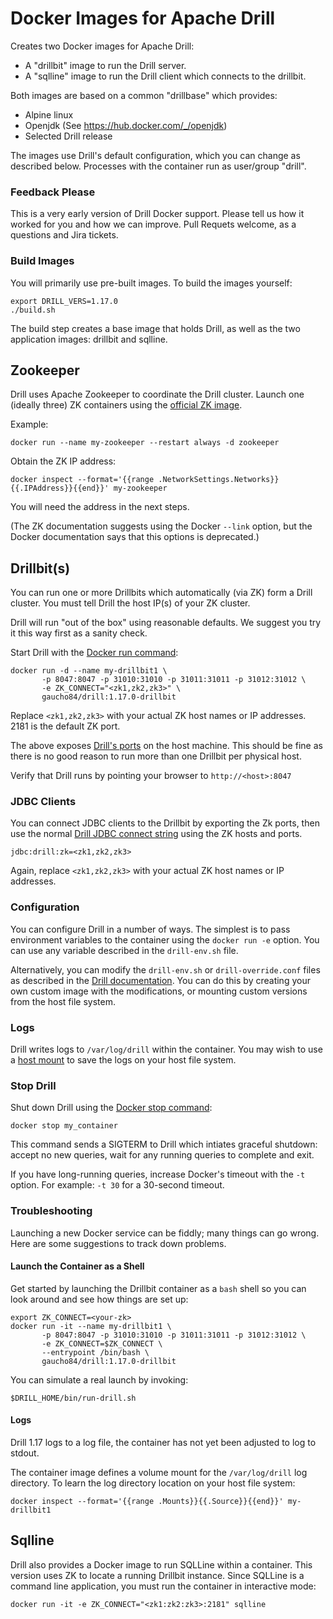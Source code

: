 # Docker Images for Apache Drill

Creates two Docker images for Apache Drill:

* A "drillbit" image to run the Drill server.
* A "sqlline" image to run the Drill client which connects to the drillbit.

Both images are based on a common "drillbase" which provides:

* Alpine linux
* Openjdk (See https://hub.docker.com/_/openjdk)
* Selected Drill release

The images use Drill's default configuration, which you can change as
described below. Processes with the container run as user/group "drill".

### Feedback Please

This is a very early version of Drill Docker support. Please tell us
how it worked for you and how we can improve. Pull Requets welcome,
as a questions and Jira tickets.

### Build Images

You will primarily use pre-built images. To build the images yourself:

```
export DRILL_VERS=1.17.0
./build.sh
```

The build step creates a base image that holds Drill, as well as the
two application images: drillbit and sqlline.

## Zookeeper

Drill uses Apache Zookeeper to coordinate the Drill cluster. Launch one
(ideally three) ZK containers using the
[official ZK image](https://hub.docker.com/_/zookeeper/).

Example:

```
docker run --name my-zookeeper --restart always -d zookeeper
```

Obtain the ZK IP address:

```
docker inspect --format='{{range .NetworkSettings.Networks}}{{.IPAddress}}{{end}}' my-zookeeper
```

You will need the address in the next steps.

(The ZK documentation suggests using the Docker `--link` option, but the Docker
documentation says that this options is deprecated.)

## Drillbit(s)

You can run one or more Drillbits which automatically (via ZK) form a
Drill cluster. You must tell Drill the host IP(s) of your ZK cluster.

Drill will run "out of the box" using reasonable defaults. We suggest
you try it this way first as a sanity check.

Start Drill with the
[Docker run command](https://docs.docker.com/engine/reference/run/):

```
docker run -d --name my-drillbit1 \
       -p 8047:8047 -p 31010:31010 -p 31011:31011 -p 31012:31012 \
       -e ZK_CONNECT="<zk1,zk2,zk3>" \
       gaucho84/drill:1.17.0-drillbit
```

Replace `<zk1,zk2,zk3>` with your actual ZK host names or IP addresses. 2181 is the
default ZK port.

The above exposes [Drill's ports](https://drill.apache.org/docs/ports-used-by-drill/)
on the host machine. This should be fine as there is no good reason to run
more than one Drillbit per physical host.

Verify that Drill runs by pointing your browser to
`http://<host>:8047`

### JDBC Clients

You can connect JDBC clients to the Drillbit by exporting the Zk ports,
then use the normal
[Drill JDBC connect string](https://drill.apache.org/docs/using-the-jdbc-driver/)
using the ZK hosts and ports.

```
jdbc:drill:zk=<zk1,zk2,zk3>
```

Again, replace `<zk1,zk2,zk3>` with your actual ZK host names or IP addresses.

### Configuration

You can configure Drill in a number of ways. The simplest is to pass
environment variables to the container using the `docker run -e` option.
You can use any variable described in the `drill-env.sh` file.

Alternatively, you can modify the `drill-env.sh` or `drill-override.conf`
files as described in the
[Drill documentation](https://drill.apache.org/docs/configure-drill-introduction/).
You can do this by creating your own custom image with the modifications, or mounting
custom versions from the host file system.

### Logs

Drill writes logs to `/var/log/drill` within the container. You may wish to
use a [host mount](https://docs.docker.com/storage/volumes/) to save the logs on
your host file system.

### Stop Drill

Shut down Drill using the
[Docker stop command](https://docs.docker.com/engine/reference/commandline/stop/):

```
docker stop my_container
```

This command sends a SIGTERM to Drill which intiates graceful shutdown: accept
no new queries, wait for any running queries to complete and exit.

If you have long-running queries, increase Docker's timeout with the `-t` option.
For example: `-t 30` for a 30-second timeout.

### Troubleshooting

Launching a new Docker service can be fiddly; many things can go wrong. Here are
some suggestions to track down problems.

#### Launch the Container as a Shell

Get started by launching the Drillbit container as a `bash` shell so you can
look around and see how things are set up:

```
export ZK_CONNECT=<your-zk>
docker run -it --name my-drillbit1 \
       -p 8047:8047 -p 31010:31010 -p 31011:31011 -p 31012:31012 \
       -e ZK_CONNECT=$ZK_CONNECT \
       --entrypoint /bin/bash \
       gaucho84/drill:1.17.0-drillbit
```

You can simulate a real launch by invoking:

```
$DRILL_HOME/bin/run-drill.sh
```

#### Logs

Drill 1.17 logs to a log file, the container has not yet been adjusted to
log to stdout.

The container image defines a volume mount for the `/var/log/drill` log
directory. To learn the log directory location on your host file system:

```
docker inspect --format='{{range .Mounts}}{{.Source}}{{end}}' my-drillbit1
```

## Sqlline

Drill also provides a Docker image to run SQLLine within a container. This
version uses ZK to locate a running Drillbit instance. Since SQLLine is a command
line application, you must run the container in interactive mode:

```
docker run -it -e ZK_CONNECT="<zk1:zk2:zk3>:2181" sqlline
```
